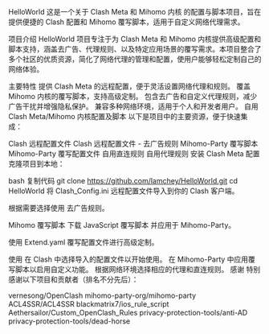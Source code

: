 HelloWorld
这是一个关于 Clash Meta 和 Mihomo 内核 的配置与脚本项目，旨在提供便捷的 Clash 配置和 Mihomo 覆写脚本，适用于自定义网络代理需求。

项目介绍
HelloWorld 项目专注于为 Clash Meta 和 Mihomo 内核提供高级配置和脚本支持，涵盖去广告、代理规则、以及特定应用场景的覆写需求。本项目整合了多个社区的优质资源，简化了网络代理的管理和配置，使用户能够轻松定制自己的网络体验。

主要特性
提供 Clash Meta 的远程配置，便于灵活设置网络代理和规则。
覆盖 Mihomo 内核的覆写脚本，支持高级定制。
包含去广告和自定义代理规则，减少广告干扰并增强隐私保护。
兼容多种网络环境，适用于个人和开发者用户。
自用 Clash Meta/Mihomo 内核配置及脚本
以下是项目中的主要资源，便于快速集成：

Clash 远程配置文件
Clash 远程配置文件 - 去广告规则
Mihomo-Party 覆写脚本
Mihomo-Party 覆写配置文件
自用直连规则
自用代理规则
安装
Clash Meta 配置
克隆项目到本地：

bash
复制代码
git clone https://github.com/lamchey/HelloWorld.git
cd HelloWorld
将 Clash_Config.ini 远程配置文件导入到你的 Clash 客户端。

根据需要选择使用 去广告规则。

Mihomo 覆写脚本
下载 JavaScript 覆写脚本 并应用于 Mihomo-Party。

使用 Extend.yaml 覆写配置文件进行高级定制。

使用
在 Clash 中选择导入的配置文件以开始使用。
在 Mihomo-Party 中应用覆写脚本以启用自定义功能。
根据网络环境选择相应的代理和直连规则。
感谢
特别感谢以下项目和贡献者（排名不分先后）：

vernesong/OpenClash
mihomo-party-org/mihomo-party
ACL4SSR/ACL4SSR
blackmatrix7/ios_rule_script
Aethersailor/Custom_OpenClash_Rules
privacy-protection-tools/anti-AD
privacy-protection-tools/dead-horse
